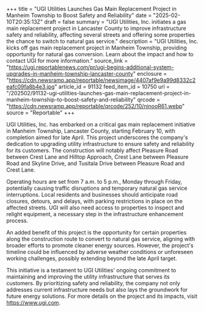 +++
title = "UGI Utilities Launches Gas Main Replacement Project in Manheim Township to Boost Safety and Reliability"
date = "2025-02-10T20:35:13Z"
draft = false
summary = "UGI Utilities, Inc. initiates a gas main replacement project in Lancaster County to improve infrastructure safety and reliability, affecting several streets and offering some properties the chance to switch to natural gas service."
description = "UGI Utilities, Inc. kicks off gas main replacement project in Manheim Township, providing opportunity for natural gas conversion. Learn about the impact and how to contact UGI for more information."
source_link = "https://ugi.reportablenews.com/pr/ugi-begins-additional-system-upgrades-in-manheim-township-lancaster-county"
enclosure = "https://cdn.newsramp.app/reportable/newsimage/4407af9e9a99d8332c2eafc09fa8b4e3.jpg"
article_id = 91132
feed_item_id = 10750
url = "/202502/91132-ugi-utilities-launches-gas-main-replacement-project-in-manheim-township-to-boost-safety-and-reliability"
qrcode = "https://cdn.newsramp.app/reportable/qrcode/252/10/ninooR61.webp"
source = "Reportable"
+++

<p>UGI Utilities, Inc. has embarked on a critical gas main replacement initiative in Manheim Township, Lancaster County, starting February 10, with completion aimed for late April. This project underscores the company's dedication to upgrading utility infrastructure to ensure safety and reliability for its customers. The construction will notably affect Pleasure Road between Crest Lane and Hilltop Approach, Crest Lane between Pleasure Road and Skyline Drive, and Tusitala Drive between Pleasure Road and Crest Lane.</p><p>Operating hours are set from 7 a.m. to 5 p.m., Monday through Friday, potentially causing traffic disruptions and temporary natural gas service interruptions. Local residents and businesses should anticipate road closures, detours, and delays, with parking restrictions in place on the affected streets. UGI will also need access to properties to inspect and relight equipment, a necessary step in the infrastructure enhancement process.</p><p>An added benefit of this project is the opportunity for certain properties along the construction route to convert to natural gas service, aligning with broader efforts to promote cleaner energy sources. However, the project's timeline could be influenced by adverse weather conditions or unforeseen working challenges, possibly extending beyond the late April target.</p><p>This initiative is a testament to UGI Utilities' ongoing commitment to maintaining and improving the utility infrastructure that serves its customers. By prioritizing safety and reliability, the company not only addresses current infrastructure needs but also lays the groundwork for future energy solutions. For more details on the project and its impacts, visit <a href='https://www.ugi.com' rel='nofollow' target='_blank'>https://www.ugi.com</a>.</p>